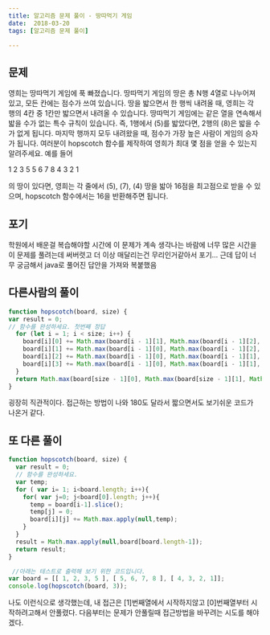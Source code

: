 ```yaml
---
title: 알고리즘 문제 풀이 - 땅따먹기 게임
date:  2018-03-20
tags: [알고리즘 문제 풀이]

---
```


## 문제
영희는 땅따먹기 게임에 푹 빠졌습니다. 땅따먹기 게임의 땅은 총 N행 4열로 나누어져 있고, 모든 칸에는 점수가 쓰여 있습니다. 땅을 밟으면서 한 행씩 내려올 때, 영희는 각 행의 4칸 중 1칸만 밟으면서 내려올 수 있습니다. 땅따먹기 게임에는 같은 열을 연속해서 밟을 수가 없는 특수 규칙이 있습니다. 즉, 1행에서 (5)를 밟았다면, 2행의 (8)은 밟을 수가 없게 됩니다. 마지막 행까지 모두 내려왔을 때, 점수가 가장 높은 사람이 게임의 승자가 됩니다. 여러분이 hopscotch 함수를 제작하여 영희가 최대 몇 점을 얻을 수 있는지 알려주세요. 예를 들어

1 2 3 5
5 6 7 8
4 3 2 1

의 땅이 있다면, 영희는 각 줄에서 (5), (7), (4) 땅을 밟아 16점을 최고점으로 받을 수 있으며, hopscotch 함수에서는 16을 반환해주면 됩니다.



## 포기
학원에서 배운걸 복습해야할 시간에 이 문제가 계속 생각나는 바람에 너무 많은 시간을 이 문제를 풀려는데 써버렷고 더 이상 매달리는건 무리인거같아서 포기...
근데 답이 너무 궁금해서 java로 풀어진 답안을 가져와 복붙했음


## 다른사람의 풀이

```javascript
function hopscotch(board, size) {
var result = 0;
// 함수를 완성하세요. 첫번째 정답
  for (let i = 1; i < size; i++) {
    board[i][0] += Math.max(board[i - 1][1], Math.max(board[i - 1][2], board[i - 1][3]));
    board[i][1] += Math.max(board[i - 1][0], Math.max(board[i - 1][2], board[i - 1][3]));
    board[i][2] += Math.max(board[i - 1][0], Math.max(board[i - 1][1], board[i - 1][3]));
    board[i][3] += Math.max(board[i - 1][0], Math.max(board[i - 1][1], board[i - 1][2]));
  }
  return Math.max(board[size - 1][0], Math.max(board[size - 1][1], Math.max(board[size - 1][2], board[size - 1][3])));
}
```
굉장히 직관적이다. 접근하는 방법이 나와 180도 달라서 짧으면서도 보기쉬운 코드가 나온거 같다.

## 또 다른 풀이
```javascript
function hopscotch(board, size) {
  var result = 0;
  // 함수를 완성하세요.
  var temp;
  for ( var i= 1; i<board.length; i++){
    for( var j=0; j<board[0].length; j++){
      temp = board[i-1].slice();
      temp[j] = 0;
      board[i][j] += Math.max.apply(null,temp);
    }
  }
  result = Math.max.apply(null,board[board.length-1]);
  return result;
}

 //아래는 테스트로 출력해 보기 위한 코드입니다.
var board = [[ 1, 2, 3, 5 ], [ 5, 6, 7, 8 ], [ 4, 3, 2, 1]];
console.log(hopscotch(board, 3));
```
나도 이런식으로 생각했는데, 내 접근은 [1]번째열에서 시작하지않고 [0]번째열부터 시작하려고해서 안풀렸다. 다음부터는 문제가 안풀릴때 접근방법을 바꾸려는 시도를 해야겠다.
